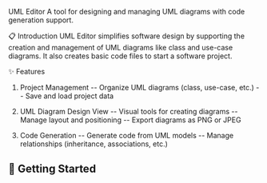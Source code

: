 UML Editor
A tool for designing and managing UML diagrams with code generation support.

📋 Introduction
UML Editor simplifies software design by supporting the creation and management of UML diagrams like class and use-case diagrams. It also creates basic code files to start a software project.

✨ Features
1. Project Management
-- Organize UML diagrams (class, use-case, etc.)
-- Save and load project data

2. UML Diagram Design View
-- Visual tools for creating diagrams
-- Manage layout and positioning
-- Export diagrams as PNG or JPEG
   
3. Code Generation
-- Generate code from UML models
-- Manage relationships (inheritance, associations, etc.)

🚀 Getting Started
------------------------------------------
